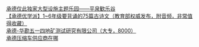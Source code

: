   
[承德仅此独家大型设施主题乐园——平泉歓乐谷](http://www.dianyue.me/archives/578/6a715fdr5d361p9f/)  
[【承德优学派】1~6年级要背诵的75篇古诗文（教育部权威发布，附音频，非常值得收藏）](http://www.dianyue.me/archives/221/jfbzs8frtk32mkpg/)  
[承德-华勘五一四地矿测试研究有限公司（大专，8000）](http://www.dianyue.me/archives/979/rw99n5sjcsddd10n/)  
[承德压缩车供应商在哪](http://www.dianyue.me/archives/880/code6lp29ta7hrxh/)